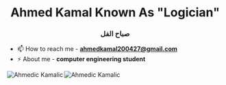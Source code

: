 <h1 align="center">Ahmed Kamal Known As "Logician" </h1>
<h3 align="center">صباح الفل</h3>


- 📫 How to reach me - **ahmedkamal200427@gmail.com**
- ⚡ About me - **computer engineering student**
<p><img align="left" src="https://github-readme-stats.vercel.app/api/top-langs?username=ahmed-kamal2004&show_icons=true&locale=en&layout=donut&bg_color=gotham" alt="Ahmedic Kamalic" /></p>
<p><img align="left" src="https://github-readme-stats.vercel.app/api?username=ahmed-kamal2004&show_icons=true&theme=radical" alt="Ahmedic Kamalic" /></p>

